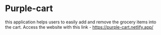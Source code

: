 # Purple-cart
this application helps users to easily add and remove the grocery items into the cart.
Access the website with this link - https://purple-cart.netlify.app/
